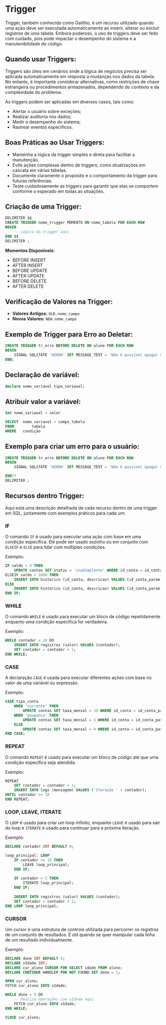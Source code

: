 # Trigger 

Trigger, também conhecido como Gatilho, é um recurso utilizado quando uma ação deve ser executada automaticamente ao inserir, alterar ou excluir registros de uma tabela. Embora poderoso, o uso de triggers deve ser feito com cuidado, pois pode impactar o desempenho do sistema e a manutenibilidade do código.

## Quando usar Triggers:

Triggers são úteis em cenários onde a lógica de negócios precisa ser aplicada automaticamente em resposta a mudanças nos dados da tabela. No entanto, é importante considerar alternativas, como restrições de chave estrangeira ou procedimentos armazenados, dependendo do contexto e da complexidade do problema.

As triggers podem ser aplicadas em diversos casos, tais como:

- Alertar o usuário sobre exceções;
- Realizar auditoria nos dados;
- Medir o desempenho do sistema;
- Rastrear eventos específicos.

## Boas Práticas ao Usar Triggers:

- Mantenha a lógica da trigger simples e direta para facilitar a manutenção.
- Evite ações complexas dentro de triggers, como atualizações em cascata em várias tabelas.
- Documente claramente o propósito e o comportamento da trigger para futuras referências.
- Teste cuidadosamente as triggers para garantir que elas se comportem conforme o esperado em todas as situações.

## Criação de uma Trigger:

```sql
DELIMITER $$
CREATE TRIGGER nome_trigger MOMENTO ON nome_tabela FOR EACH ROW
BEGIN 
    -- Lógica da trigger aqui
END $$
DELIMITER ;
```

**Momentos Disponíveis:**

- BEFORE INSERT
- AFTER INSERT
- BEFORE UPDATE
- AFTER UPDATE
- BEFORE DELETE
- AFTER DELETE

## Verificação de Valores na Trigger:

- **Valores Antigos:** `OLD.nome_campo`
- **Novos Valores:** `NEW.nome_campo`

## Exemplo de Trigger para Erro ao Deletar:

```sql
CREATE TRIGGER tr_erro BEFORE DELETE ON aluno FOR EACH ROW
BEGIN
    SIGNAL SQLSTATE '45000' SET MESSAGE_TEXT = 'Não é possível apagar um aluno sem idade';
END;
```

## Declaração de variável:

```sql
declare nome_variavel tipo_variavel;
```

## Atribuir valor a variável:

```sql
Set nome_variavel = valor
```

```sql
SELECT 	nome_variavel = campo_tabela
FROM		tabela
WHERE 	condição
```

## Exemplo para criar um erro para o usuário:

```sql
CREATE TRIGGER tr_erro BEFORE DELETE ON aluno FOR EACH ROW
BEGIN
	SIGNAL SQLSTATE '45000' SET MESSAGE_TEXT = 'Não é possivel apagar um aluno sem idade';

END!!
DELIMITER ;
```

## Recursos dentro Trigger:

Aqui está uma descrição detalhada de cada recurso dentro de uma trigger em SQL, juntamente com exemplos práticos para cada um:

### IF

O comando `IF` é usado para executar uma ação com base em uma condição específica. Ele pode ser usado sozinho ou em conjunto com `ELSEIF` e `ELSE` para lidar com múltiplas condições.

Exemplo:

```sql
IF saldo < 0 THEN
    UPDATE contas SET status = 'inadimplente' WHERE id_conta = id_conta_param;
ELSEIF saldo > 1000 THEN
    INSERT INTO historico (id_conta, descricao) VALUES (id_conta_param, 'Saldo alto');
ELSE
    INSERT INTO historico (id_conta, descricao) VALUES (id_conta_param, 'Saldo normal');
END IF;
```

### WHILE

O comando `WHILE` é usado para executar um bloco de código repetidamente enquanto uma condição específica for verdadeira.

Exemplo:

```sql
WHILE contador < 10 DO
    INSERT INTO registros (valor) VALUES (contador);
    SET contador = contador + 1;
END WHILE;
```

### CASE

A declaração `CASE` é usada para executar diferentes ações com base no valor de uma variável ou expressão.

Exemplo:

```sql
CASE tipo_conta
    WHEN 'corrente' THEN
        UPDATE contas SET taxa_mensal = 10 WHERE id_conta = id_conta_param;
    WHEN 'poupança' THEN
        UPDATE contas SET taxa_mensal = 5 WHERE id_conta = id_conta_param;
    ELSE
        UPDATE contas SET taxa_mensal = 0 WHERE id_conta = id_conta_param;
END CASE;
```

### REPEAT

O comando `REPEAT` é usado para executar um bloco de código até que uma condição específica seja atendida.

Exemplo:

```sql
REPEAT
    SET contador = contador + 1;
    INSERT INTO logs (mensagem) VALUES ('Iteração ' + contador);
UNTIL contador >= 10
END REPEAT;
```

### LOOP, LEAVE, ITERATE

O `LOOP` é usado para criar um loop infinito, enquanto `LEAVE` é usado para sair do loop e `ITERATE` é usado para continuar para a próxima iteração.

Exemplo:

```sql
DECLARE contador INT DEFAULT 0;

loop_principal: LOOP
    IF contador >= 10 THEN
        LEAVE loop_principal;
    END IF;
    
    IF contador = 5 THEN
        ITERATE loop_principal;
    END IF;
    
    INSERT INTO registros (valor) VALUES (contador);
    SET contador = contador + 1;
END LOOP loop_principal;
```

### CURSOR

Um cursor é uma estrutura de controle utilizada para percorrer os registros de um conjunto de resultados. É útil quando se quer manipular cada linha de um resultado individualmente.

Exemplo:

```sql
DECLARE done INT DEFAULT 0;
DECLARE vIdade INT;
DECLARE cur_aluno CURSOR FOR SELECT idade FROM aluno;
DECLARE CONTINUE HANDLER FOR NOT FOUND SET done = 1;

OPEN cur_aluno;
FETCH cur_aluno INTO vIdade;

WHILE done = 0 DO
    -- Realiza operações com vIdade aqui
    FETCH cur_aluno INTO vIdade;
END WHILE;

CLOSE cur_aluno;
```
